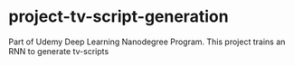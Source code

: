 # project-tv-script-generation
Part of Udemy Deep Learning Nanodegree Program. This project trains an RNN to generate tv-scripts 

